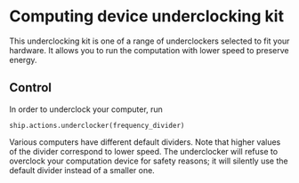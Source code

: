 # Computing device underclocking kit

This underclocking kit is one of a range of underclockers selected to
fit your hardware. It allows you to run the computation with lower speed
to preserve energy.

## Control 

In order to underclock your computer, run

    ship.actions.underclocker(frequency_divider)

Various computers have different default dividers. Note that higher
values of the divider correspond to lower speed. The underclocker will
refuse to overclock your computation device for safety reasons; it will
silently use the default divider instead of a smaller one.
